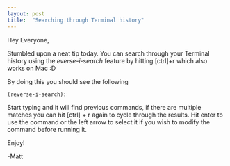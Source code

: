 ```yaml
---
layout: post
title:  "Searching through Terminal history"
---
```


Hey Everyone,

Stumbled upon a neat tip today. You can search through your Terminal history using the *everse-i-search* feature by hitting [ctrl]+r which also works on Mac :D

By doing this you should see the following

`(reverse-i-search):`

Start typing and it will find previous commands, if there are multiple matches you can hit [ctrl] + r again to cycle through the results. Hit enter to use the command or the left arrow to select it if you wish to modify the command before running it.

Enjoy!

-Matt